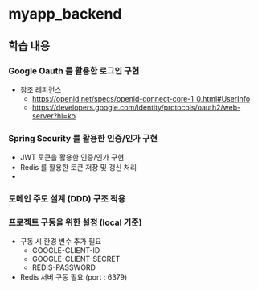 # myapp_backend

## 학습 내용
### Google Oauth 를 활용한 로그인 구현

 - 참조 레퍼런스
   - https://openid.net/specs/openid-connect-core-1_0.html#UserInfo
   - https://developers.google.com/identity/protocols/oauth2/web-server?hl=ko

### Spring Security 를 활용한 인증/인가 구현
 - JWT 토큰을 활용한 인증/인가 구현
 - Redis 를 활용한 토큰 저장 및 갱신 처리
 - 
### 도메인 주도 설계 (DDD) 구조 적용

### 프로젝트 구동을 위한 설정 (local 기준)
 - 구동 시 환경 변수 추가 필요 
   - GOOGLE-CLIENT-ID
   - GOOGLE-CLIENT-SECRET
   - REDIS-PASSWORD
 - Redis 서버 구동 필요 (port : 6379)